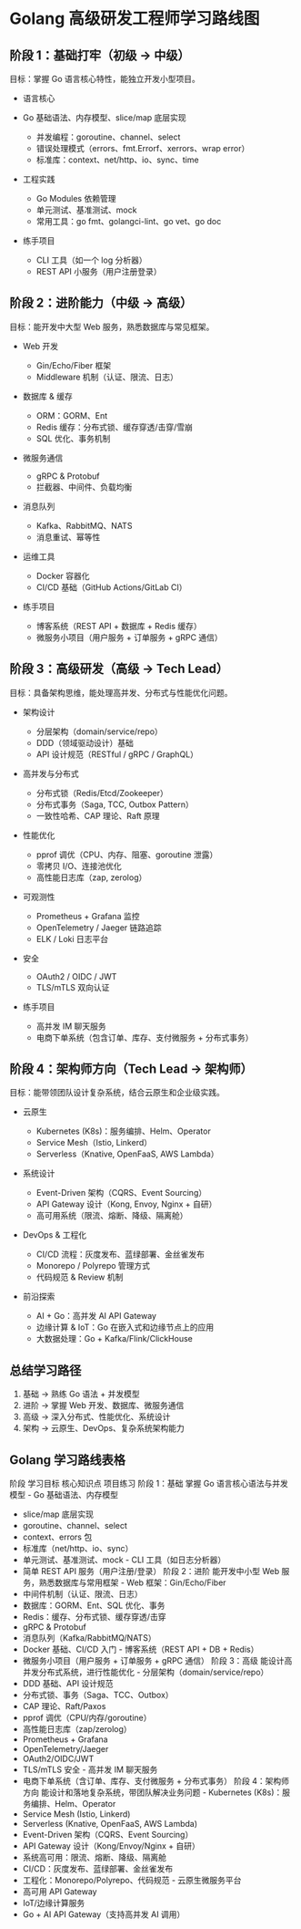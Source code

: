 # Golang 高级研发工程师学习路线图
## 阶段 1：基础打牢（初级 → 中级）

目标：掌握 Go 语言核心特性，能独立开发小型项目。

- 语言核心
- Go 基础语法、内存模型、slice/map 底层实现
    - 并发编程：goroutine、channel、select
    - 错误处理模式（errors、fmt.Errorf、xerrors、wrap error）
    - 标准库：context、net/http、io、sync、time

- 工程实践
    - Go Modules 依赖管理
    - 单元测试、基准测试、mock
    - 常用工具：go fmt、golangci-lint、go vet、go doc

- 练手项目
    - CLI 工具（如一个 log 分析器）
    - REST API 小服务（用户注册登录）

## 阶段 2：进阶能力（中级 → 高级）

目标：能开发中大型 Web 服务，熟悉数据库与常见框架。
- Web 开发
    - Gin/Echo/Fiber 框架
    - Middleware 机制（认证、限流、日志）

- 数据库 & 缓存
    - ORM：GORM、Ent
    - Redis 缓存：分布式锁、缓存穿透/击穿/雪崩
    - SQL 优化、事务机制

- 微服务通信
    - gRPC & Protobuf
    - 拦截器、中间件、负载均衡

- 消息队列
    - Kafka、RabbitMQ、NATS
    - 消息重试、幂等性

- 运维工具
    - Docker 容器化
    - CI/CD 基础（GitHub Actions/GitLab CI）

- 练手项目
    - 博客系统（REST API + 数据库 + Redis 缓存）
    - 微服务小项目（用户服务 + 订单服务 + gRPC 通信）

## 阶段 3：高级研发（高级 → Tech Lead）

目标：具备架构思维，能处理高并发、分布式与性能优化问题。

- 架构设计
    - 分层架构（domain/service/repo）
    - DDD（领域驱动设计）基础
    - API 设计规范（RESTful / gRPC / GraphQL）

- 高并发与分布式
    - 分布式锁（Redis/Etcd/Zookeeper）
    - 分布式事务（Saga, TCC, Outbox Pattern）
    - 一致性哈希、CAP 理论、Raft 原理

- 性能优化
    - pprof 调优（CPU、内存、阻塞、goroutine 泄露）
    - 零拷贝 I/O、连接池优化
    - 高性能日志库（zap, zerolog）

- 可观测性
    - Prometheus + Grafana 监控
    - OpenTelemetry / Jaeger 链路追踪
    - ELK / Loki 日志平台

- 安全
    - OAuth2 / OIDC / JWT
    - TLS/mTLS 双向认证

- 练手项目
    - 高并发 IM 聊天服务
    - 电商下单系统（包含订单、库存、支付微服务 + 分布式事务）

## 阶段 4：架构师方向（Tech Lead → 架构师）

目标：能带领团队设计复杂系统，结合云原生和企业级实践。

- 云原生
    - Kubernetes (K8s)：服务编排、Helm、Operator
    - Service Mesh（Istio, Linkerd）
    - Serverless（Knative, OpenFaaS, AWS Lambda）

- 系统设计
    - Event-Driven 架构（CQRS、Event Sourcing）
    - API Gateway 设计（Kong, Envoy, Nginx + 自研）
    - 高可用系统（限流、熔断、降级、隔离舱）

- DevOps & 工程化
    - CI/CD 流程：灰度发布、蓝绿部署、金丝雀发布
    - Monorepo / Polyrepo 管理方式
    - 代码规范 & Review 机制

- 前沿探索
    - AI + Go：高并发 AI API Gateway
    - 边缘计算 & IoT：Go 在嵌入式和边缘节点上的应用
    - 大数据处理：Go + Kafka/Flink/ClickHouse

## 总结学习路径

1. 基础 → 熟练 Go 语法 + 并发模型
2. 进阶 → 掌握 Web 开发、数据库、微服务通信
3. 高级 → 深入分布式、性能优化、系统设计
4. 架构 → 云原生、DevOps、复杂系统架构能力


## Golang 学习路线表格
阶段	学习目标	核心知识点	项目练习
阶段 1：基础	掌握 Go 语言核心语法与并发模型	- Go 基础语法、内存模型
- slice/map 底层实现
- goroutine、channel、select
- context、errors 包
- 标准库（net/http、io、sync）
- 单元测试、基准测试、mock	- CLI 工具（如日志分析器）
- 简单 REST API 服务（用户注册/登录）
阶段 2：进阶	能开发中小型 Web 服务，熟悉数据库与常用框架	- Web 框架：Gin/Echo/Fiber
- 中间件机制（认证、限流、日志）
- 数据库：GORM、Ent、SQL 优化、事务
- Redis：缓存、分布式锁、缓存穿透/击穿
- gRPC & Protobuf
- 消息队列（Kafka/RabbitMQ/NATS）
- Docker 基础、CI/CD 入门	- 博客系统（REST API + DB + Redis）
- 微服务小项目（用户服务 + 订单服务 + gRPC 通信）
阶段 3：高级	能设计高并发分布式系统，进行性能优化	- 分层架构（domain/service/repo）
- DDD 基础、API 设计规范
- 分布式锁、事务（Saga、TCC、Outbox）
- CAP 理论、Raft/Paxos
- pprof 调优（CPU/内存/goroutine）
- 高性能日志库（zap/zerolog）
- Prometheus + Grafana
- OpenTelemetry/Jaeger
- OAuth2/OIDC/JWT
- TLS/mTLS 安全	- 高并发 IM 聊天服务
- 电商下单系统（含订单、库存、支付微服务 + 分布式事务）
阶段 4：架构师方向	能设计和落地复杂系统，带团队解决业务问题	- Kubernetes (K8s)：服务编排、Helm、Operator
- Service Mesh (Istio, Linkerd)
- Serverless (Knative, OpenFaaS, AWS Lambda)
- Event-Driven 架构（CQRS、Event Sourcing）
- API Gateway 设计（Kong/Envoy/Nginx + 自研）
- 系统高可用：限流、熔断、降级、隔离舱
- CI/CD：灰度发布、蓝绿部署、金丝雀发布
- 工程化：Monorepo/Polyrepo、代码规范	- 云原生微服务平台
- 高可用 API Gateway
- IoT/边缘计算服务
- Go + AI API Gateway（支持高并发 AI 调用）